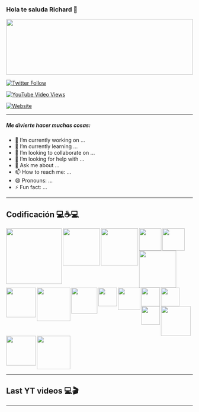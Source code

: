 ### Hola te saluda Richard 👋

<img src="https://i.pinimg.com/originals/9b/7a/a3/9b7aa3832d787c909a9f56c5764e2649.gif" style="width:100%;height:150px;" />

<br/>

[![Twitter Follow](https://img.shields.io/twitter/follow/Richard6_10?color=green&label=Richard&logo=twitter&style=for-the-badge)](https://twitter.com/Richard6_10)

[![YouTube Video Views](https://img.shields.io/youtube/views/XDQ1qC6DCQs?color=green&label=Richard&logo=youtube&logoColor=red&style=for-the-badge)](https://www.youtube.com/channel/UCvHWv1YfSPOwAyW2c3UQvJw)

[![Website](https://img.shields.io/website?label=Richard&logo=blogger&style=for-the-badge&up_message=Blog&url=https%3A%2F%2Fblogrichardfernando.blogspot.com%2F)](https://blogrichardfernando.blogspot.com/)

---
##### Me divierte hacer muchas cosas:

- 🔭 I’m currently working on ...
- 🌱 I’m currently learning ...
- 👯 I’m looking to collaborate on ...
- 🤔 I’m looking for help with ...
- 💬 Ask me about ...
- 📫 How to reach me: ...
- 😄 Pronouns: ...
- ⚡ Fun fact: ...

---
## Codificación 💻☕💻

<img align="left" src="https://www.qweb.com.mx/wp-content/uploads/2018/06/1499794874html5-js-css3-logo-png.png" width="150px" />

<img align="left" src="https://nodejs.org/static/images/logos/nodejs-new-pantone-black.svg" width="100px" />

<img align="left" src="https://www.salamarkesa.com/wp-content/uploads/2019/10/angular-servidor-subir.png" width="100px" />

<img align="left" src="http://tech.tribalyte.eu/wp-content/uploads/2018/05/ionic.png" width="60px" />

<img align="left" src="https://victorroblesweb.es/wp-content/uploads/2016/11/mongodb.png" width="60px" />

<img align="left" src="https://download.logo.wine/logo/MySQL/MySQL-Logo.wine.png" width="100px" />

<img align="left" src="https://lh3.googleusercontent.com/proxy/iHtOKD9em8Z6a9b_Gm3Vd0vkalC9TMY6pARFuIGXbwQ6bs2IUAFeYsw1rTho-jy2VQzwNGiYpbYbJcGGuNTYhOHdJ2-6d3rJUazvxqs" width="80px" />

<img align="left" src="https://elwhileinfinito.files.wordpress.com/2015/03/django_logo1.png?w=517&h=269" width="90px" />

<img align="left" src="https://www.softdor.com/blog/wp-content/uploads/2019/03/postgresql-logo.png" width="70px" />

<img align="left" src="https://upload.wikimedia.org/wikipedia/commons/thumb/4/4c/Typescript_logo_2020.svg/1200px-Typescript_logo_2020.svg.png" width="50px" />

<img align="left" src="https://i.blogs.es/8d2420/650_1000_java/1366_2000.png" width="60px" />

<img align="left" src="https://upload.wikimedia.org/wikipedia/commons/thumb/b/b2/Bootstrap_logo.svg/1024px-Bootstrap_logo.svg.png" width="50px" />  

<img align="left" src="https://upload.wikimedia.org/wikipedia/commons/thumb/8/82/C_Sharp_logo.png/715px-C_Sharp_logo.png" width="50px" />

<img align="left" src="https://upload.wikimedia.org/wikipedia/commons/thumb/4/47/React.svg/1200px-React.svg.png" width="50px" />

<img align="left" src="https://upload.wikimedia.org/wikipedia/commons/thumb/3/38/SQLite370.svg/1200px-SQLite370.svg.png" width="80px" />

<img align="left" src="https://manticore-labs.com/wp-content/uploads/2019/02/nest.png" width="80px" />

<img src="https://cleventy.com/wp-content/uploads/2020/05/spring-boot.png" width="90px" />

---
## Last YT videos 💻🎬
<!-- YT:START -->
<!-- YT:END -->

---



